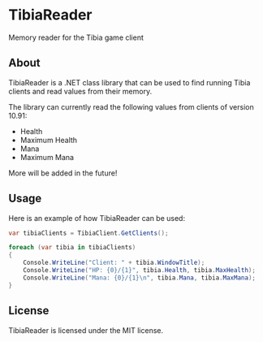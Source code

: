 # TibiaReader
Memory reader for the Tibia game client

## About
TibiaReader is a .NET class library that can be used to find running Tibia clients and read values from their memory.

The library can currently read the following values from clients of version 10.91:
* Health
* Maximum Health
* Mana
* Maximum Mana

More will be added in the future!

## Usage
Here is an example of how TibiaReader can be used:

```c#
var tibiaClients = TibiaClient.GetClients();

foreach (var tibia in tibiaClients)
{
    Console.WriteLine("Client: " + tibia.WindowTitle);
    Console.WriteLine("HP: {0}/{1}", tibia.Health, tibia.MaxHealth);
    Console.WriteLine("Mana: {0}/{1}\n", tibia.Mana, tibia.MaxMana);
}
```

## License
TibiaReader is licensed under the MIT license.
